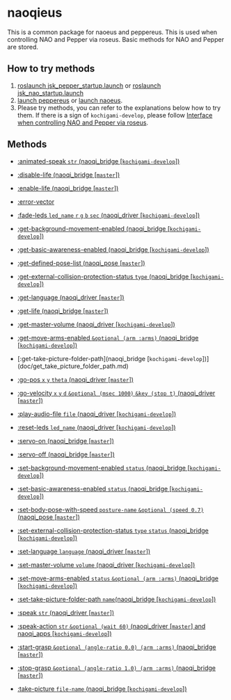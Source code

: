 # naoqieus

This is a common package for naoeus and peppereus.
This is used when controlling NAO and Pepper via roseus. 
Basic methods for NAO and Pepper are stored.

## How to try methods

1. [roslaunch jsk_pepper_startup.launch](https://github.com/jsk-ros-pkg/jsk_robot/tree/master/jsk_naoqi_robot/jsk_pepper_startup#running-startup-program) or [roslaunch jsk_nao_startup.launch](https://github.com/jsk-ros-pkg/jsk_robot/tree/master/jsk_naoqi_robot/jsk_nao_startup#running-startup-program)  
2. [launch peppereus](https://github.com/jsk-ros-pkg/jsk_robot/tree/master/jsk_naoqi_robot/peppereus#control-pepper-via-roseus) or [launch naoeus](https://github.com/jsk-ros-pkg/jsk_robot/blob/master/jsk_naoqi_robot/naoeus/README.md#control-nao-via-roseus).   
3. Please try methods, you can refer to the explanations below how to try them. If there is a sign of `kochigami-develop`, please follow [Interface when controlling NAO and Pepper via roseus](https://github.com/jsk-ros-pkg/jsk_robot/tree/master/jsk_naoqi_robot#interface-when-controlling-nao-and-pepper-via-roseus).  

## Methods

- [:animated-speak `str` (naoqi_bridge [`kochigami-develop`])](doc/animated_speak.md)  

- [:disable-life (naoqi_bridge [`master`])](doc/disable_life.md)  

- [:enable-life (naoqi_bridge [`master`])](doc/enable_life.md)  

- [:error-vector](doc/error_vector.md)  

- [:fade-leds `led_name` `r` `g` `b` `sec` (naoqi_driver [`kochigami-develop`])](doc/fade_leds.md)  

- [:get-background-movement-enabled (naoqi_bridge [`kochigami-develop`])](doc/get_background_movement_enabled.md)

- [:get-basic-awareness-enabled (naoqi_bridge [`kochigami-develop`])](doc/get_basic_awareness_enabled.md)  

- [:get-defined-pose-list (naoqi_pose [`master`])](doc/get_defined_pose_list.md)  

- [:get-external-collision-protection-status `type` (naoqi_bridge [`kochigami-develop`])](doc/get_external_collision_protection_status.md)  

- [:get-language (naoqi_driver [`master`])](doc/get_language.md)  

- [:get-life (naoqi_bridge [`master`])](doc/get_life.md)  

- [:get-master-volume (naoqi_driver [`kochigami-develop`])](doc/get_master_volume.md)  

- [:get-move-arms-enabled `&optional (arm :arms)` (naoqi_bridge [`kochigami-develop`])](doc/get_move_arms_enabled.md)    

- [:get-take-picture-folder-path](naoqi_bridge [`kochigami-develop`])](doc/get_take_picture_folder_path.md)

- [:go-pos `x` `y` `theta` (naoqi_driver [`master`])](doc/go_pos.md)  

- [:go-velocity `x` `y` `d` `&optional (msec 1000)` `&key (stop t)` (naoqi_driver [`master`])](doc/go_velocity.md)  

- [:play-audio-file `file` (naoqi_driver [`kochigami-develop`])](doc/play_audio_file.md)  

- [:reset-leds `led_name` (naoqi_driver [`kochigami-develop`])](doc/reset_leds.md)  

- [:servo-on (naoqi_bridge [`master`])](doc/servo_on.md)  

- [:servo-off (naoqi_bridge [`master`])](doc/servo_off.md)  

- [:set-background-movement-enabled `status` (naoqi_bridge [`kochigami-develop`])](doc/set_background_movement_enabled.md)

- [:set-basic-awareness-enabled `status` (naoqi_bridge [`kochigami-develop`])](doc/set_basic_awareness_enabled.md)  

- [:set-body-pose-with-speed `posture-name` `&optional (speed 0.7)` (naoqi_pose [`master`])](doc/set_body_pose_with_speed.md)  

- [:set-external-collision-protection-status `type` `status` (naoqi_bridge [`kochigami-develop`])](doc/set_external_collision_protection_status.md)  

- [:set-language `language` (naoqi_driver [`master`])](doc/set_language.md)  

- [:set-master-volume `volume` (naoqi_driver [`kochigami-develop`])](doc/set_master_volume.md)  

- [:set-move-arms-enabled `status` `&optional (arm :arms)` (naoqi_bridge [`kochigami-develop`])](doc/set_move_arms_enabled.md)  

- [:set-take-picture-folder-path `name`(naoqi_bridge [`kochigami-develop`])](doc/set_take_picture_folder_path.md) 

- [:speak `str` (naoqi_driver [`master`])](doc/speak.md)  

- [:speak-action `str` `&optional (wait 60)` (naoqi_driver [`master`] and naoqi_apps [`kochigami-develop`])](doc/speak_action.md)  

- [:start-grasp `&optional (angle-ratio 0.0) (arm :arms)` (naoqi_bridge [`master`])](doc/start_grasp.md)  

- [:stop-grasp `&optional (angle-ratio 1.0) (arm :arms)` (naoqi_bridge [`master`])](doc/stop_grasp.md)

- [:take-picture `file-name` (naoqi_bridge [`kochigami-develop`])](doc/take_picture.md)